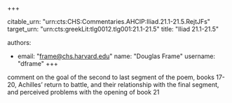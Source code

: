 +++


citable_urn: "urn:cts:CHS:Commentaries.AHCIP:Iliad.21.1-21.5.RejtJFs"
target_urn: "urn:cts:greekLit:tlg0012.tlg001:21.1-21.5"
title: "Iliad 21.1-21.5"

authors:
- email: "frame@chs.harvard.edu"
  name: "Douglas Frame"
  username: "dframe"
+++

<p>comment on the goal of the second to last segment of the poem, books 17-20, Achilles’ return to battle, and their relationship with the final segment, and perceived problems with the opening of book 21</p>